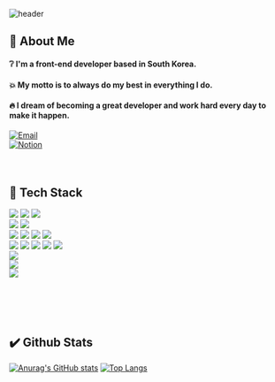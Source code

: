 ![header](https://capsule-render.vercel.app/api?type=soft&text=Dreaming%20Developer.&fontSize=50&height=300&fontColor=fff&color=000)

## :speech_balloon: About Me<br />
#### :grey_question: I'm a front-end developer based in South Korea.
#### :collision: My motto is to always do my best in everything I do.
#### :fire: I dream of becoming a great developer and work hard every day to make it happen.
[![Email](https://img.shields.io/badge/Email-dev.seastj@gmail.com-blue?style=flat-square&logo=gmail)](mailto:dev.seastj@gmail.com) <br />
[![Notion](https://img.shields.io/badge/Notion-Portfolio-black?style=flat-square&logo=notion)](https://www.notion.so/develop-21b56f06c739800d9fe1fcfea7b8fd8a?source=copy_link)
 <br />
#### <br /> 
## :wrench: Tech Stack<br />
<img src="https://img.shields.io/badge/git-F05032?style=flat-square&logo=git&logoColor=white"/> <img src="https://img.shields.io/badge/github-181717?style=flat-square&logo=github&logoColor=white"/> <img src="https://img.shields.io/badge/notion-000000?style=flat-square&logo=notion&logoColor=white"/> <br />
<img src="https://img.shields.io/badge/node.js-5FA04E?style=flat-square&logo=nodedotjs&logoColor=white"/> <img src="https://img.shields.io/badge/vercel-000000?style=flat-square&logo=vercel&logoColor=white"/> <br />
<img src="https://img.shields.io/badge/HTML5-E34F26?style=flat-square&logo=HTML5&logoColor=white"/> <img src="https://img.shields.io/badge/CSS-663399?style=flat-square&logo=CSS&logoColor=white"/> <img src="https://img.shields.io/badge/tailwind-06B6D4?style=flat-square&logo=tailwindcss&logoColor=white"/> <img src="https://img.shields.io/badge/javascript-F7DF1E?style=flat-square&logo=javascript&logoColor=white"/> <br />
<img src="https://img.shields.io/badge/sass-CC6699?style=flat-square&logo=sass&logoColor=white"/> <img src="https://img.shields.io/badge/typescript-3178C6?style=flat-square&logo=typescript&logoColor=white"/> <img src="https://img.shields.io/badge/react-61DAFB?style=flat-square&logo=react&logoColor=white"/> <img src="https://img.shields.io/badge/vite-646CFF?style=flat-square&logo=vite&logoColor=white"/>  <img src="https://img.shields.io/badge/next.js-000000?style=flat-square&logo=nextdotjs&logoColor=white"/> <br />
<img src="https://img.shields.io/badge/supabase-3FCF8E?style=flat-square&logo=supabase&logoColor=white"/> <br />
<img src="https://img.shields.io/badge/figma-F24E1E?style=flat-square&logo=figma&logoColor=white"/> <br />
<img src="https://img.shields.io/badge/gmail-EA4335?style=flat-square&logo=gmail&logoColor=white"/>
#### <br />
#### <br />
## :heavy_check_mark: Github Stats
[![Anurag's GitHub stats](https://github-readme-stats.vercel.app/api?username=seastj)](https://github.com/seastj/github-readme-stats)
[![Top Langs](https://github-readme-stats.vercel.app/api/top-langs/?username=seastj&layout=compact)](https://github.com/seastj/github-readme-stats)
